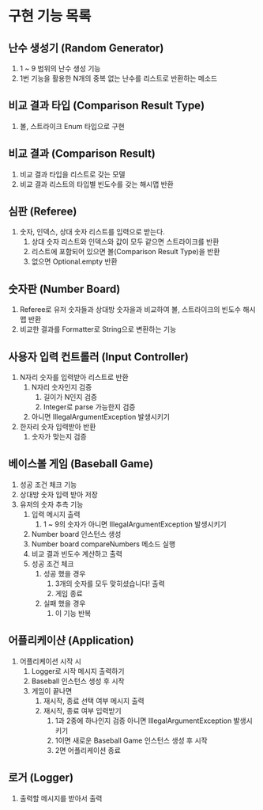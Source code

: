 # 구현 기능 목록

## 난수 생성기 (Random Generator)
1. 1 ~ 9 범위의 난수 생성 기능
2. 1번 기능을 활용한 N개의 중복 없는 난수를 리스트로 반환하는 메소드

## 비교 결과 타입 (Comparison Result Type)
1. 볼, 스트라이크 Enum 타입으로 구현

## 비교 결과 (Comparison Result)
1. 비교 결과 타입을 리스트로 갖는 모델
2. 비교 결과 리스트의 타입별 빈도수를 갖는 해시맵 반환

## 심판 (Referee)
1. 숫자, 인덱스, 상대 숫자 리스트를 입력으로 받는다.
   1. 상대 숫자 리스트와 인덱스와 값이 모두 같으면 스트라이크를 반환
   2. 리스트에 포함되어 있으면 볼(Comparison Result Type)을 반환
   3. 없으면 Optional.empty 반환

## 숫자판 (Number Board)
1. Referee로 유저 숫자들과 상대방 숫자을과 비교하여 볼, 스트라이크의 빈도수 해시맵 반환
2. 비교한 결과를 Formatter로 String으로 변환하는 기능

## 사용자 입력 컨트롤러 (Input Controller)
1. N자리 숫자를 입력받아 리스트로 반환
   1. N자리 숫자인지 검증
      1. 길이가 N인지 검증
      2. Integer로 parse 가능한지 검증
   2. 아니면 IllegalArgumentException 발생시키기
2. 한자리 숫자 입력받아 반환
   1. 숫자가 맞는지 검증


## 베이스볼 게임 (Baseball Game)
1. 성공 조건 체크 기능
2. 상대방 숫자 입력 받아 저장
3. 유저의 숫자 추측 기능
   1. 입력 메시지 출력
      1. 1 ~ 9의 숫자가 아니면 IllegalArgumentException 발생시키기
   2. Number board 인스턴스 생성
   3. Number board compareNumbers 메소드 실행
   4. 비교 결과 빈도수 계산하고 출력
   5. 성공 조건 체크
      1. 성공 했을 경우
         1. 3개의 숫자를 모두 맞히셨습니다! 출력
         2. 게임 종료
      2. 실패 했을 경우
         1. 이 기능 반복
   

## 어플리케이샨 (Application)
1. 어플리케이션 시작 시
   1. Logger로 시작 메시지 출력하기
   2. Baseball 인스턴스 생성 후 시작
   3. 게임이 끝나면
      1. 재시작, 종료 선택 여부 메시지 출력
      2. 재시작, 종료 여부 입력받기
         1. 1과 2중에 하나인지 검증 아니면 IllegalArgumentException 발생시키기
         2. 1이면 새로운 Baseball Game 인스턴스 생성 후 시작
         3. 2면 어플리케이션 종료

## 로거 (Logger)
1. 출력할 메시지를 받아서 출력